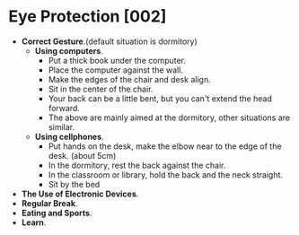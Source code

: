 # Eye Protection [002]
- **Correct Gesture**.(default situation is dormitory)
    - **Using computers**. 
        - Put a thick book under the computer.
        - Place the computer against the wall.
        - Make the edges of the chair and desk align.
        - Sit in the center of the chair.
        - Your back can be a little bent, but you can't extend the head forward.
        - The above are mainly aimed at the dormitory, other situations are similar.
    - **Using cellphones**.
        - Put hands on the desk, make the elbow near to the edge of the desk. (about 5cm)
        - In the dormitory, rest the back against the chair.
        - In the classroom or library, hold the back and the neck straight. 
        - Sit by the bed
- **The Use of Electronic Devices**.
- **Regular Break**.
- **Eating and Sports**.
- **Learn**.
